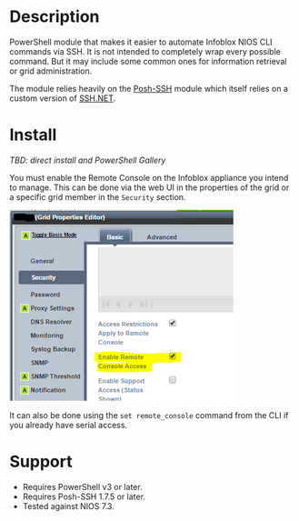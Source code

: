 # Description

PowerShell module that makes it easier to automate Infoblox NIOS CLI commands via SSH. It is not intended to completely wrap every possible command. But it may include some common ones for information retrieval or grid administration.

The module relies heavily on the [Posh-SSH](https://github.com/darkoperator/Posh-SSH) module which itself relies on a custom version of [SSH.NET](https://github.com/sshnet/SSH.NET).

# Install

*TBD: direct install and PowerShell Gallery*

You must enable the Remote Console on the Infoblox appliance you intend to manage. This can be done via the web UI in the properties of the grid or a specific grid member in the `Security` section.

![Enable Remote Console in Web UI](/Media/Enable-Remote-Console-GUI.png)

It can also be done using the `set remote_console` command from the CLI if you already have serial access.

# Support

* Requires PowerShell v3 or later.
* Requires Posh-SSH 1.7.5 or later.
* Tested against NIOS 7.3.